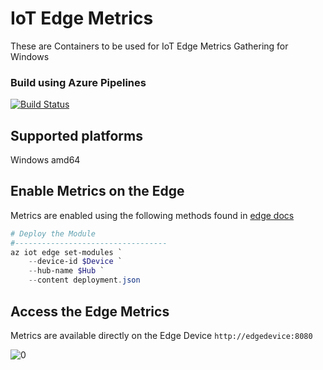 # IoT Edge Metrics

These are Containers to be used for IoT Edge Metrics Gathering for Windows

### Build using Azure Pipelines

[![Build Status](https://dascholl.visualstudio.com/IoT/_apis/build/status/IoT-Docker%20container-CI?branchName=master)](https://dascholl.visualstudio.com/IoT/_build/latest?definitionId=42&branchName=master)


## Supported platforms 
Windows amd64

## Enable Metrics on the Edge
Metrics are enabled using the following methods found in [edge docs](https://github.com/Azure/iotedge/blob/master/doc/Metrics.md)


```powershell
# Deploy the Module
#----------------------------------
az iot edge set-modules `
    --device-id $Device `
    --hub-name $Hub `
    --content deployment.json
```

## Access the Edge Metrics
Metrics are available directly on the Edge Device  `http://edgedevice:8080`

![[0]][0]

[0]: ./diagrams/Dashboard.png "Dashboard"
